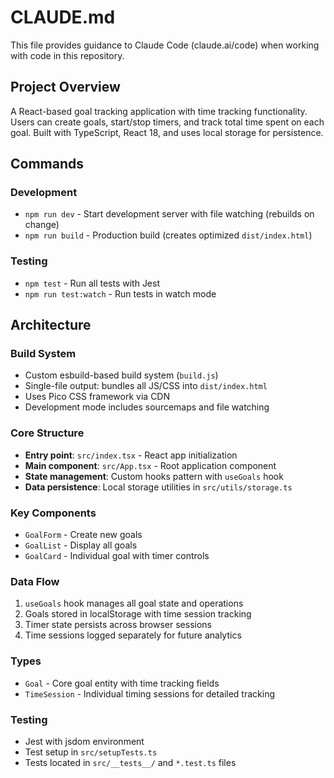 # CLAUDE.md

This file provides guidance to Claude Code (claude.ai/code) when working with code in this repository.

## Project Overview

A React-based goal tracking application with time tracking functionality. Users can create goals, start/stop timers, and track total time spent on each goal. Built with TypeScript, React 18, and uses local storage for persistence.

## Commands

### Development
- `npm run dev` - Start development server with file watching (rebuilds on change)
- `npm run build` - Production build (creates optimized `dist/index.html`)

### Testing
- `npm test` - Run all tests with Jest
- `npm run test:watch` - Run tests in watch mode

## Architecture

### Build System
- Custom esbuild-based build system (`build.js`)
- Single-file output: bundles all JS/CSS into `dist/index.html`
- Uses Pico CSS framework via CDN
- Development mode includes sourcemaps and file watching

### Core Structure
- **Entry point**: `src/index.tsx` - React app initialization
- **Main component**: `src/App.tsx` - Root application component
- **State management**: Custom hooks pattern with `useGoals` hook
- **Data persistence**: Local storage utilities in `src/utils/storage.ts`

### Key Components
- `GoalForm` - Create new goals
- `GoalList` - Display all goals
- `GoalCard` - Individual goal with timer controls

### Data Flow
1. `useGoals` hook manages all goal state and operations
2. Goals stored in localStorage with time session tracking
3. Timer state persists across browser sessions
4. Time sessions logged separately for future analytics

### Types
- `Goal` - Core goal entity with time tracking fields
- `TimeSession` - Individual timing sessions for detailed tracking

### Testing
- Jest with jsdom environment
- Test setup in `src/setupTests.ts`
- Tests located in `src/__tests__/` and `*.test.ts` files